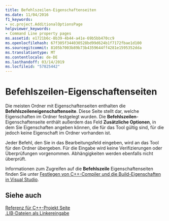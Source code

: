 ```yaml
---
title: Befehlszeilen-Eigenschaftenseiten
ms.date: 11/04/2016
f1_keywords:
- vc.project.AdditionalOptionsPage
helpviewer_keywords:
- Command Line property pages
ms.assetid: e1721b6c-8b39-4b44-a41e-69b5bb470cc9
ms.openlocfilehash: 67f305f344030528bd99d624b1f7172fbae1d100
ms.sourcegitcommit: 8105b7003b89b73b4359644ff4281e1595352dda
ms.translationtype: MT
ms.contentlocale: de-DE
ms.lasthandoff: 03/14/2019
ms.locfileid: "57825442"
---
```

# <a name="command-line-property-pages"></a>Befehlszeilen-Eigenschaftenseiten

Die meisten Ordner mit Eigenschaftenseiten enthalten die **Befehlszeileneigenschaftenseite**. Diese Seite stellt dar, welche Eigenschaften im Ordner festgelegt wurden. Die **Befehlszeilen**-Eigenschaftenseite enthält außerdem das Feld **Zusätzliche Optionen**, in dem Sie Eigenschaften angeben können, die für das Tool gültig sind, für die jedoch keine Eigenschaft im Ordner vorhanden ist.

Jeder Befehl, den Sie in das Bearbeitungsfeld eingeben, wird an das Tool für den Ordner übergeben. Für die Eingabe wird keine Verifizierungen oder Überprüfungen vorgenommen. Abhängigkeiten werden ebenfalls nicht überprüft.

Informationen zum Zugreifen auf die **Befehlszeile** Eigenschaftenseiten finden Sie unter [Festlegen von C++-Compiler und die Build-Eigenschaften in Visual Studio](../working-with-project-properties.md).

## <a name="see-also"></a>Siehe auch

[Referenz für C++-Projekt Seite](property-pages-visual-cpp.md)<br>
[.LIB-Dateien als Linkereingabe](dot-lib-files-as-linker-input.md)
